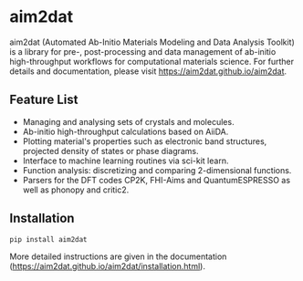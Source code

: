 # aim2dat

aim2dat (Automated Ab-Initio Materials Modeling and Data Analysis Toolkit) is a library for pre-, post-processing and data management of ab-initio high-throughput workflows for computational materials science.
For further details and documentation, please visit https://aim2dat.github.io/aim2dat.

## Feature List

* Managing and analysing sets of crystals and molecules.
* Ab-initio high-throughput calculations based on AiiDA.
* Plotting material's properties such as electronic band structures, projected density of states or phase diagrams.
* Interface to machine learning routines via sci-kit learn.
* Function analysis: discretizing and comparing 2-dimensional functions.
* Parsers for the DFT codes CP2K, FHI-Aims and QuantumESPRESSO as well as phonopy and critic2.

## Installation

```sh
pip install aim2dat
```

More detailed instructions are given in the documentation (https://aim2dat.github.io/aim2dat/installation.html).
